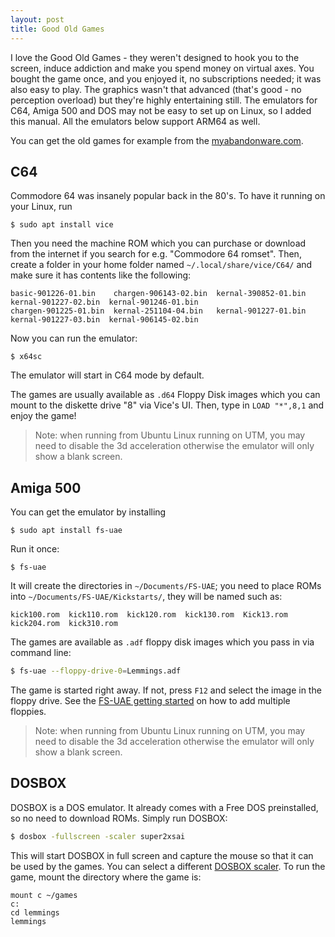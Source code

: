 ```yaml
---
layout: post
title: Good Old Games
---
```


I love the Good Old Games - they weren't designed to hook you to the screen,
induce addiction and make you spend money on virtual axes. You bought the game
once, and you enjoyed it, no subscriptions needed; it was also easy to play.
The graphics wasn't that advanced (that's good - no perception overload) but they're highly
entertaining still. The emulators for C64, Amiga 500 and DOS may not be easy
to set up on Linux, so I added this manual. All the emulators below support ARM64 as well.

You can get the old games for example from the [myabandonware.com](https://www.myabandonware.com).

## C64

Commodore 64 was insanely popular back in the 80's. To have it running on your Linux,
run
```
$ sudo apt install vice
```
Then you need the machine ROM which you can purchase or download from the internet
if you search for e.g. "Commodore 64 romset". Then, create a folder
in your home folder named `~/.local/share/vice/C64/` and make sure it has contents like the following:
```
basic-901226-01.bin    chargen-906143-02.bin  kernal-390852-01.bin  kernal-901227-02.bin  kernal-901246-01.bin
chargen-901225-01.bin  kernal-251104-04.bin   kernal-901227-01.bin  kernal-901227-03.bin  kernal-906145-02.bin
```
Now you can run the emulator:
```
$ x64sc
```
The emulator will start in C64 mode by default.

The games are usually available as `.d64` Floppy Disk images which you can mount
to the diskette drive "8" via Vice's UI. Then, type in `LOAD "*",8,1` and enjoy the game!

> Note: when running from Ubuntu Linux running on UTM, you may need to disable the 3d acceleration
> otherwise the emulator will only show a blank screen.

## Amiga 500

You can get the emulator by installing
```
$ sudo apt install fs-uae
```
Run it once:
```
$ fs-uae
```
It will create the directories in `~/Documents/FS-UAE`; you need to place ROMs into
`~/Documents/FS-UAE/Kickstarts/`, they will be named such as:
```
kick100.rom  kick110.rom  kick120.rom  kick130.rom  Kick13.rom  kick204.rom  kick310.rom
```
The games are available as `.adf` floppy disk images which you pass in via command line:
```bash
$ fs-uae --floppy-drive-0=Lemmings.adf
```
The game is started right away. If not, press `F12` and select the image in the floppy drive.
See the [FS-UAE getting started](https://fs-uae.net/docs/getting-started) on how to add multiple floppies.

> Note: when running from Ubuntu Linux running on UTM, you may need to disable the 3d acceleration
> otherwise the emulator will only show a blank screen.

## DOSBOX

DOSBOX is a DOS emulator. It already comes with a Free DOS preinstalled, so no need to
download ROMs. Simply run DOSBOX:
```bash
$ dosbox -fullscreen -scaler super2xsai
```
This will start DOSBOX in full screen and capture the mouse so that it can be used by the games.
You can select a different [DOSBOX scaler](https://www.dosbox.com/wiki/Scaler).
To run the game, mount the directory where the game is:
```
mount c ~/games
c:
cd lemmings
lemmings
```
